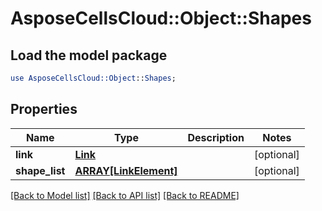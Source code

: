 # AsposeCellsCloud::Object::Shapes

## Load the model package
```perl
use AsposeCellsCloud::Object::Shapes;
```

## Properties
Name | Type | Description | Notes
------------ | ------------- | ------------- | -------------
**link** | [**Link**](Link.md) |  | [optional] 
**shape_list** | [**ARRAY[LinkElement]**](LinkElement.md) |  | [optional] 

[[Back to Model list]](../README.md#documentation-for-models) [[Back to API list]](../README.md#documentation-for-api-endpoints) [[Back to README]](../README.md)


